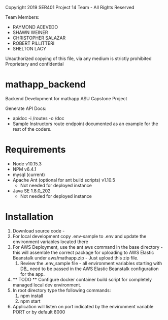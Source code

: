 Copyright 2019 SER401 Project 14 Team - All Rights Reserved

Team Members: 
- RAYMOND ACEVEDO
- SHAWN WEINER
- CHRISTOPHER SALAZAR
- ROBERT PILLITTERI
- SHELTON LACY 

Unauthorized copying of this file, via any medium is strictly prohibited
Proprietary and confidential


# mathapp_backend
 Backend Development for mathapp ASU Capstone Project
 

 Generate API Docs:
 - apidoc -i /routes -o /doc
 - Sample Instructors route endpoint documented as an example for the rest of the coders.
 
# Requirements
 - Node v10.15.3
 - NPM v6.4.1
 - mysql (current)
 - Apache Ant (optional for ant build scripts) v1.10.5 
   - Not needed for deployed instance
 - Java SE 1.8.0_202
   - Not needed for deployed instance

 # Installation
 1. Download source code -
 2. For local development copy .env-sample to .env and update the environment variables located there
 3. For AWS Deployment, use the ant aws command in the base directory - this will assemble the correct package for uploading to AWS Elastic Beanstalk under aws/mathapp.zip - Just upload this zip file. 
    1. Review the .env_sample file - all environment variables starting with DB_ need to be passed in the AWS Elastic Beanstalk configuration for the app.
 4. ** TODO ** Configure docker container build script for completely managed local dev environment.
 5. In root directory type the following commands:
    1. npm install
    2. npm start
 6. Application will listen on port indicated by the environment variable PORT or by default 8000
 
 
